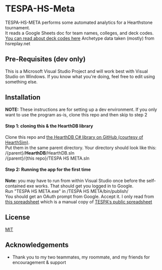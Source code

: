 # TESPA-HS-Meta

TESPA-HS-META performs some automated analytics for a Hearthstone tournament.\
It reads a Google Sheets doc for team names, colleges, and deck codes.
[You can read about deck codes here](https://hearthsim.info/docs/deckstrings/)
Archetype data taken (mostly) from hsreplay.net

## Pre-Requisites (dev only)
This is a Microsoft Visual Studio Project and will work best with Visual Studio on Windows. If you know what you're doing, feel free to edit using something else.

## Installation

**NOTE:** These instructions are for setting up a dev environment. If you only want to use the program as-is, clone this repo and then skip to step 2

#### Step 1: cloning this & the HearthDB library
Clone this repo and [the HearthDB C# library on GitHub (courtesy of HearthSim)](https://github.com/HearthSim/HearthDb).\
Put them in the same parent directory. Your directory should look like this: \
/{parent}/**HearthDB**/HearthDB.sln\
/{parent}/{this repo}/TESPA HS META.sln


#### Step 2: Running the app for the first time
**Note:** you may have to run from within Visual Studio once before the self-contained exe works. That should get you logged in to Google.\
Run "TESPA HS META.exe" in /TESPA HS META/bin/publish/ \
You should get an OAuth prompt from Google. Accept it. I only read from [this spreadsheet](https://docs.google.com/spreadsheets/d/e/2PACX-1vSFlA6LIYylbC7t2l9u1FWMfFU950V-henjF-jgEyD75lV4kkSBcymriRgW4_PtrkhmCSmnKcEX-KxU/pubhtml) which is a manual copy of [TESPA's public spreadsheet](https://docs.google.com/spreadsheets/d/e/2PACX-1vRXjPL95ONrvuvlfH1nfDeMMr6UkfxeoOCGcJ-w_AaSgV8-pQpzw90dZLGMYLV03wf8hGQqoU8St7WJ/pubhtml)




## License
[MIT](https://choosealicense.com/licenses/mit/)

## Acknowledgements
* Thank you to my two teammates, my roommate, and my friends for encouragement & support
